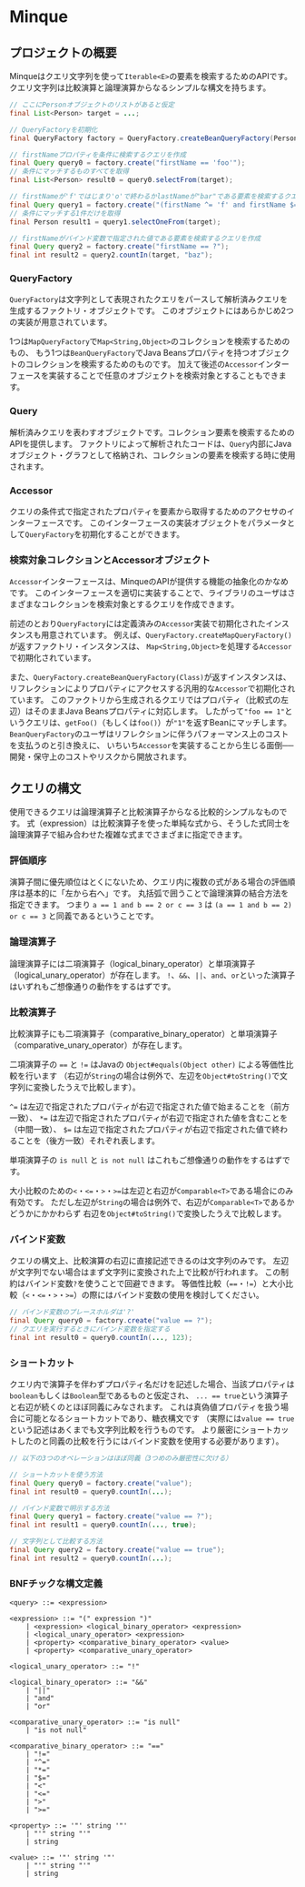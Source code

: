 # Minque

## プロジェクトの概要

Minqueはクエリ文字列を使って`Iterable<E>`の要素を検索するためのAPIです。
クエリ文字列は比較演算と論理演算からなるシンプルな構文を持ちます。

```java
// ここにPersonオブジェクトのリストがあると仮定
final List<Person> target = ...;

// QueryFactoryを初期化
final QueryFactory factory = QueryFactory.createBeanQueryFactory(Person.class);

// firstNameプロパティを条件に検索するクエリを作成
final Query query0 = factory.create("firstName == 'foo'");
// 条件にマッチするものすべてを取得
final List<Person> result0 = query0.selectFrom(target);

// firstNameが'f'ではじまり'o'で終わるかlastNameが"bar"である要素を検索するクエリを作成
final Query query1 = factory.create("(firstName ^= 'f' and firstName $= 'o') or lastName == 'bar'");
// 条件にマッチする1件だけを取得
final Person result1 = query1.selectOneFrom(target);

// firstNameがバインド変数で指定された値である要素を検索するクエリを作成
final Query query2 = factory.create("firstName == ?");
final int result2 = query2.countIn(target, "baz");
```

### QueryFactory

`QueryFactory`は文字列として表現されたクエリをパースして解析済みクエリを生成するファクトリ・オブジェクトです。
このオブジェクトにはあらかじめ2つの実装が用意されています。

1つは`MapQueryFactory`で`Map<String,Object>`のコレクションを検索するためのもの、
もう1つは`BeanQueryFactory`でJava Beansプロパティを持つオブジェクトのコレクションを検索するためのものです。
加えて後述の`Accessor`インターフェースを実装することで任意のオブジェクトを検索対象とすることもできます。

### Query

解析済みクエリを表わすオブジェクトです。コレクション要素を検索するためのAPIを提供します。
ファクトリによって解析されたコードは、`Query`内部にJavaオブジェクト・グラフとして格納され、コレクションの要素を検索する時に使用されます。

### Accessor

クエリの条件式で指定されたプロパティを要素から取得するためのアクセサのインターフェースです。
このインターフェースの実装オブジェクトをパラメータとして`QueryFactory`を初期化することができます。

### 検索対象コレクションとAccessorオブジェクト

`Accessor`インターフェースは、MinqueのAPIが提供する機能の抽象化のかなめです。
このインターフェースを適切に実装することで、ライブラリのユーザはさまざまなコレクションを検索対象とするクエリを作成できます。

前述のとおり`QueryFactory`には定義済みの`Accessor`実装で初期化されたインスタンスも用意されています。
例えば、`QueryFactory.createMapQueryFactory()`が返すファクトリ・インスタンスは、
`Map<String,Object>`を処理する`Accessor`で初期化されています。

また、`QueryFactory.createBeanQueryFactory(Class)`が返すインスタンスは、
リフレクションによりプロパティにアクセスする汎用的な`Accessor`で初期化されています。
このファクトリから生成されるクエリではプロパティ（比較式の左辺）はそのままJava Beansプロパティに対応します。
したがって`"foo == 1"`というクエリは、`getFoo()`（もしくは`foo()`）が`"1"`を返すBeanにマッチします。
`BeanQueryFactory`のユーザはリフレクションに伴うパフォーマンス上のコストを支払うのと引き換えに、
いちいち`Accessor`を実装することから生じる面倒──開発・保守上のコストやリスクから開放されます。

## クエリの構文

使用できるクエリは論理演算子と比較演算子からなる比較的シンプルなものです。
式（expression）は比較演算子を使った単純な式から、そうした式同士を論理演算子で組み合わせた複雑な式までさまざまに指定できます。

### 評価順序

演算子間に優先順位はとくにないため、クエリ内に複数の式がある場合の評価順序は基本的に「左から右へ」です。
丸括弧で囲うことで論理演算の結合方法を指定できます。
つまり `a == 1 and b == 2 or c == 3` は `(a == 1 and b == 2) or c == 3` と同義であるということです。

### 論理演算子

論理演算子には二項演算子（logical_binary_operator）と単項演算子（logical_unary_operator）が存在します。
`!`、`&&`、`||`、`and`、`or`といった演算子はいずれもご想像通りの動作をするはずです。

### 比較演算子

比較演算子にも二項演算子（comparative_binary_operator）と単項演算子（comparative_unary_operator）が存在します。

二項演算子の `==` と `!=` はJavaの `Object#equals(Object other)` による等価性比較を行います
（右辺が`String`の場合は例外で、左辺を`Object#toString()`で文字列に変換したうえで比較します）。

`^=` は左辺で指定されたプロパティが右辺で指定された値で始まることを（前方一致）、
`*=` は左辺で指定されたプロパティが右辺で指定された値を含むことを（中間一致）、
`$=` は左辺で指定されたプロパティが右辺で指定された値で終わることを（後方一致）それぞれ表します。

単項演算子の `is null` と `is not null` はこれもご想像通りの動作をするはずです。

大小比較のための`<`・`<=`・`>`・`>=`は左辺と右辺が`Comparable<T>`である場合にのみ有効です。
ただし左辺が`String`の場合は例外で、右辺が`Comparable<T>`であるかどうかにかかわらず
右辺を`Object#toString()`で変換したうえで比較します。

### バインド変数

クエリの構文上、比較演算の右辺に直接記述できるのは文字列のみです。
左辺が文字列でない場合はまず文字列に変換された上で比較が行われます。
この制約はバインド変数`?`を使うことで回避できます。
等価性比較（`==`・`!=`）と大小比較（`<`・`<=`・`>`・`>=`）の際にはバインド変数の使用を検討してください。

```java
// バインド変数のプレースホルダは'?'
final Query query0 = factory.create("value == ?");
// クエリを実行するときにバインド変数を指定する
final int result0 = query0.countIn(..., 123);
```

### ショートカット

クエリ内で演算子を伴わずプロパティ名だけを記述した場合、当該プロパティは`boolean`もしくは`Boolean`型であるものと仮定され、
`... == true`という演算子と右辺が続くのとほぼ同義にみなされます。
これは真偽値プロパティを扱う場合に可能となるショートカットであり、糖衣構文です
（実際には`value == true`という記述はあくまでも文字列比較を行うものです。
より厳密にショートカットしたのと同義の比較を行うにはバインド変数を使用する必要があります）。

```java
// 以下の3つのオペレーションはほぼ同義（3つめのみ厳密性に欠ける）

// ショートカットを使う方法
final Query query0 = factory.create("value");
final int result0 = query0.countIn(...);

// バインド変数で明示する方法
final Query query1 = factory.create("value == ?");
final int result1 = query0.countIn(..., true);

// 文字列として比較する方法
final Query query2 = factory.create("value == true");
final int result2 = query0.countIn(...);
```

### BNFチックな構文定義

```bnf
<query> ::= <expression>

<expression> ::= "(" expression ")" 
	| <expression> <logical_binary_operator> <expression>
	| <logical_unary_operator> <expression>
	| <property> <comparative_binary_operator> <value>
	| <property> <comparative_unary_operator>

<logical_unary_operator> ::= "!"

<logical_binary_operator> ::= "&&"
	| "||"
	| "and"
	| "or"

<comparative_unary_operator> ::= "is null"
	| "is not null"

<comparative_binary_operator> ::= "=="
	| "!="
	| "^="
	| "*="
	| "$="
	| "<"
	| "<="
	| ">"
	| ">="

<property> ::= '"' string '"'
	| "'" string "'"
	| string

<value> ::= '"' string '"'
	| "'" string "'"
	| string
```



